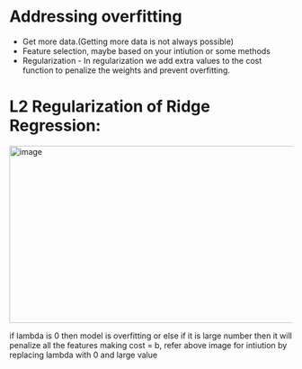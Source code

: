 # Addressing overfitting

- Get more data.(Getting more data is not always possible)
- Feature selection, maybe based on your intiution or some methods
- Regularization -  In regularization we add extra values to the cost function to penalize the weights and prevent overfitting.


# L2 Regularization of Ridge Regression:

<img width="1033" height="315" alt="image" src="https://github.com/user-attachments/assets/44892091-8706-4d51-8097-4430a83fbb25" />

if lambda is 0 then model is overfitting or else if it is large number then it will penalize all the features making cost = b, refer above image for intiution by replacing lambda with 0 and large value
